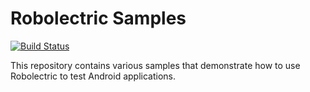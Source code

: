 # Robolectric Samples

[![Build Status](https://secure.travis-ci.org/OrdonTeam/robolectric-samples.png?branch=master)](http://travis-ci.org/OrdonTeam/robolectric-samples)

This repository contains various samples that demonstrate how to use Robolectric to test Android applications.
